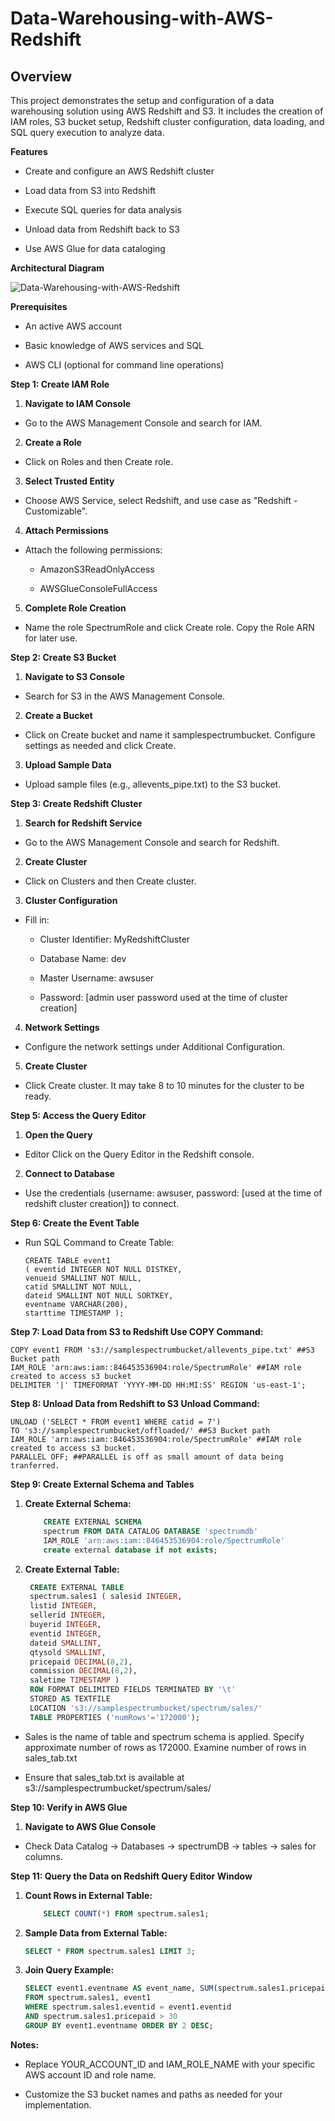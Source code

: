 # Data-Warehousing-with-AWS-Redshift

## Overview

This project demonstrates the setup and configuration of a data warehousing solution using AWS Redshift and S3. 
It includes the creation of IAM roles, S3 bucket setup, Redshift cluster configuration, data loading, and SQL query execution to analyze data.

**Features** 

-  Create and configure an AWS Redshift cluster 

-  Load data from S3 into Redshift 

-  Execute SQL queries for data analysis 

-  Unload data from Redshift back to S3 

-  Use AWS Glue for data cataloging

**Architectural Diagram**

![Data-Warehousing-with-AWS-Redshift](https://github.com/user-attachments/assets/d81e1766-41e2-4146-b9d9-bea4f525d75c)

**Prerequisites**

-  An active AWS account 

-  Basic knowledge of AWS services and SQL 

-  AWS CLI (optional for command line operations)

**Step 1: Create IAM Role**

1. **Navigate to IAM Console**

  -  Go to the AWS Management Console and search for IAM.

2. **Create a Role**

  -  Click on Roles and then Create role.

3. **Select Trusted Entity**

  -  Choose AWS Service, select Redshift, and use case as "Redshift - Customizable".

4. **Attach Permissions**

  -  Attach the following permissions:

      *  AmazonS3ReadOnlyAccess 
      
      *  AWSGlueConsoleFullAccess

5. **Complete Role Creation** 

  -  Name the role SpectrumRole and click Create role. Copy the Role ARN for later use.

**Step 2: Create S3 Bucket**

1. **Navigate to S3 Console**

  -  Search for S3 in the AWS Management Console.

2. **Create a Bucket** 

  -  Click on Create bucket and name it samplespectrumbucket. Configure settings as needed and click Create.

3. **Upload Sample Data**

  -  Upload sample files (e.g., allevents_pipe.txt) to the S3 bucket.

**Step 3: Create Redshift Cluster**

1. **Search for Redshift Service**

  -  Go to the AWS Management Console and search for Redshift.

2. **Create Cluster**

  -  Click on Clusters and then Create cluster.

3. **Cluster Configuration**

  -  Fill in:
  
      *  Cluster Identifier: MyRedshiftCluster

      *  Database Name: dev

      *  Master Username: awsuser

      *  Password: [admin user password used at the time of cluster creation]

4. **Network Settings**

  -  Configure the network settings under Additional Configuration.

5. **Create Cluster**

  -  Click Create cluster. It may take 8 to 10 minutes for the cluster to be ready.

**Step 5: Access the Query Editor**

1. **Open the Query**

  -  Editor Click on the Query Editor in the Redshift console.

2. **Connect to Database**

  -  Use the credentials (username: awsuser, password: [used at the time of redshift cluster creation]) to connect.

**Step 6: Create the Event Table**

  -  Run SQL Command to Create Table:

         CREATE TABLE event1
         ( eventid INTEGER NOT NULL DISTKEY,
         venueid SMALLINT NOT NULL,
         catid SMALLINT NOT NULL,
         dateid SMALLINT NOT NULL SORTKEY,
         eventname VARCHAR(200),
         starttime TIMESTAMP );

**Step 7: Load Data from S3 to Redshift Use COPY Command:**
   
    COPY event1 FROM 's3://samplespectrumbucket/allevents_pipe.txt' ##S3 Bucket path
    IAM_ROLE 'arn:aws:iam::846453536904:role/SpectrumRole' ##IAM role created to access s3 bucket
    DELIMITER '|' TIMEFORMAT 'YYYY-MM-DD HH:MI:SS' REGION 'us-east-1';

**Step 8: Unload Data from Redshift to S3 Unload Command:**

    UNLOAD ('SELECT * FROM event1 WHERE catid = 7')
    TO 's3://samplespectrumbucket/offloaded/' ##S3 Bucket path
    IAM_ROLE 'arn:aws:iam::846453536904:role/SpectrumRole' ##IAM role created to access s3 bucket.
    PARALLEL OFF; ##PARALLEL is off as small amount of data being tranferred.

**Step 9: Create External Schema and Tables**

1. **Create External Schema:**
   ```sql
       CREATE EXTERNAL SCHEMA
       spectrum FROM DATA CATALOG DATABASE 'spectrumdb'
       IAM_ROLE 'arn:aws:iam::846453536904:role/SpectrumRole'
       create external database if not exists;

2. **Create External Table:**

   ```sql
    CREATE EXTERNAL TABLE
    spectrum.sales1 ( salesid INTEGER,
    listid INTEGER,
    sellerid INTEGER,
    buyerid INTEGER,
    eventid INTEGER,
    dateid SMALLINT,
    qtysold SMALLINT,
    pricepaid DECIMAL(8,2),
    commission DECIMAL(8,2),
    saletime TIMESTAMP )
    ROW FORMAT DELIMITED FIELDS TERMINATED BY '\t'
    STORED AS TEXTFILE
    LOCATION 's3://samplespectrumbucket/spectrum/sales/'
    TABLE PROPERTIES ('numRows'='172000');

 - Sales is the name of table and spectrum schema is applied. Specify approximate number of rows as 172000. Examine number of rows in sales_tab.txt 

 - Ensure that sales_tab.txt is available at s3://samplespectrumbucket/spectrum/sales/

**Step 10: Verify in AWS Glue**

 1. **Navigate to AWS Glue Console**

  - Check Data Catalog -> Databases -> spectrumDB -> tables -> sales for columns.

**Step 11: Query the Data on Redshift Query Editor Window**

1. **Count Rows in External Table:**

   ```sql
       SELECT COUNT(*) FROM spectrum.sales1;

2. **Sample Data from External Table:**

    ```sql
    SELECT * FROM spectrum.sales1 LIMIT 3;

3. **Join Query Example:**

    ```sql
    SELECT event1.eventname AS event_name, SUM(spectrum.sales1.pricepaid) AS gross_ticket_sales
    FROM spectrum.sales1, event1
    WHERE spectrum.sales1.eventid = event1.eventid
    AND spectrum.sales1.pricepaid > 30
    GROUP BY event1.eventname ORDER BY 2 DESC;


**Notes:**

  -  Replace YOUR_ACCOUNT_ID and IAM_ROLE_NAME with your specific AWS account ID and role name.

  -  Customize the S3 bucket names and paths as needed for your implementation.

